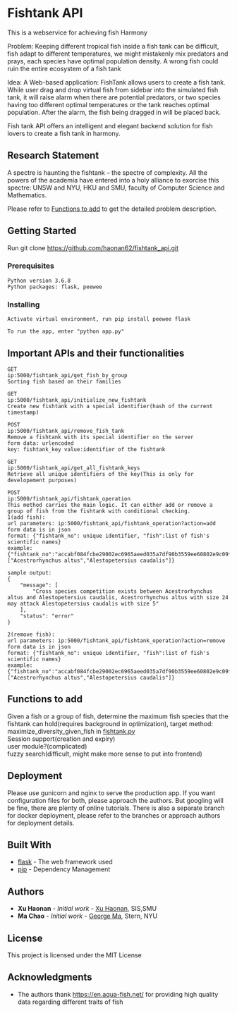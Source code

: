 # Fishtank API

This is a webservice for achieving fish Harmony

Problem: Keeping different tropical fish inside a fish tank can be difficult, fish adapt to different temperatures, we might mistakenly mix predators and prays, each species have optimal population density. A wrong fish could ruin the entire ecosystem of a fish tank

Idea: A Web-based application: FishTank allows users to create a fish tank. While user drag and drop virtual fish from sidebar into the simulated fish tank, it will raise alarm when there are potential predators, or two species having too different optimal temperatures or the tank reaches optimal population. After the alarm, the fish being dragged in will be placed back.

Fish tank API offers an intelligent and elegant backend solution for fish lovers to create a fish tank in harmony.

## Research Statement

A spectre is haunting the fishtank – the spectre of complexity. All the powers of the academia have
entered into a holy alliance to exorcise this spectre: UNSW and NYU, HKU and SMU, faculty of Computer Science and Mathematics.   

Please refer to [Functions to add](#Functions-to-add) to get the detailed problem description.  



## Getting Started

Run git clone <https://github.com/haonan62/fishtank_api.git>

### Prerequisites

```
Python version 3.6.8
Python packages: flask, peewee
```

### Installing

```
Activate virtual environment, run pip install peewee flask
```

```
To run the app, enter "python app.py"
```

## Important APIs and their functionalities

```
GET
ip:5000/fishtank_api/get_fish_by_group
Sorting fish based on their families
```

```
GET
ip:5000/fishtank_api/initialize_new_fishtank
Create new fishtank with a special identifier(hash of the current timestamp)
```

```
POST
ip:5000/fishtank_api/remove_fish_tank
Remove a fishtank with its special identifier on the server
form data: urlencoded
key: fishtank_key value:identifier of the fishtank
```

```
GET
ip:5000/fishtank_api/get_all_fishtank_keys
Retrieve all unique identifiers of the key(This is only for developement purposes)
```

```
POST
ip:5000/fishtank_api/fishtank_operation
This method carries the main logic. It can either add or remove a group of fish from the fishtank with conditional checking.
1(add fish):
url parameters: ip:5000/fishtank_api/fishtank_operation?action=add
form data is in json
format: {"fishtank_no": unique identifier, "fish":list of fish's scientific names}
example: {"fishtank_no":"accabf084fcbe29002ec6965aeed035a7df90b3559ee60802e9c09f83398dbce","fish":["Acestrorhynchus altus","Alestopetersius caudalis"]}

sample output:
{
    "message": [
        "Cross species competition exists between Acestrorhynchus altus and Alestopetersius caudalis, Acestrorhynchus altus with size 24 may attack Alestopetersius caudalis with size 5"
    ],
    "status": "error"
}

2(remove fish):
url parameters: ip:5000/fishtank_api/fishtank_operation?action=remove
form data is in json
format: {"fishtank_no": unique identifier, "fish":list of fish's scientific names}
example: {"fishtank_no":"accabf084fcbe29002ec6965aeed035a7df90b3559ee60802e9c09f83398dbce","fish":["Acestrorhynchus altus","Alestopetersius caudalis"]}
```

## Functions to add
Given a fish or a group of fish, determine the maximum fish species that the fishtank can hold(requires background in optimization), target method: maximize_diversity_given_fish in [fishtank.py](./models/fishtank.py)    
Session support(creation and expiry)  
user module?(complicated)  
fuzzy search(difficult, might make more sense to put into frontend)


## Deployment

Please use gunicorn and nginx to serve the production app. If you want configuration files for both, please approach the authors. But googling will be fine, there are plenty of online tutorials.
There is also a separate branch for docker deployment, please refer to the branches or approach authors for deployment details.

## Built With

* [flask](https://flask.palletsprojects.com/en/1.0.x/) - The web framework used
* [pip](https://pypi.org/project/pip/) - Dependency Management

## Authors

* **Xu Haonan** - *Initial work* - [Xu Haonan](https://github.com/haonan62), SIS,SMU  
* **Ma Chao** - *Initial work* - [George Ma](https://github.com/G1335721N), Stern, NYU  

## License

This project is licensed under the MIT License

## Acknowledgments

* The authors thank <https://en.aqua-fish.net/> for providing high quality data regarding different traits of fish